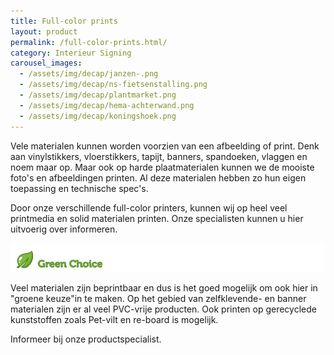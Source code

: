 ```yaml
---
title: Full-color prints
layout: product
permalink: /full-color-prints.html/
category: Interieur Signing
carousel_images:
  - /assets/img/decap/janzen-.png
  - /assets/img/decap/ns-fietsenstalling.png
  - /assets/img/decap/plantmarket.png
  - /assets/img/decap/hema-achterwand.png
  - /assets/img/decap/koningshoek.png
---
```

Vele materialen kunnen worden voorzien van een afbeelding of print. Denk aan vinylstikkers, vloerstikkers, tapijt, banners, spandoeken, vlaggen en noem maar op. Maar ook op harde plaatmaterialen kunnen we de mooiste foto's en afbeeldingen printen. Al deze materialen hebben zo hun eigen toepassing en technische spec's.

Door onze verschillende full-color printers, kunnen wij op heel veel printmedia en solid materialen printen. Onze specialisten kunnen u hier uitvoerig over informeren. 

![](/assets/img/decap/blaadje-groen-2.png)

Veel materialen zijn beprintbaar en dus is het goed mogelijk om ook hier in "groene keuze"in te maken. Op het gebied van zelfklevende- en banner materialen zijn er al veel PVC-vrije producten. Ook printen op gerecyclede kunststoffen zoals Pet-vilt en re-board is mogelijk.

Informeer bij onze productspecialist.
